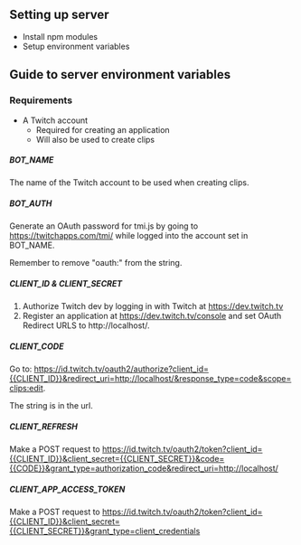 ## Setting up server
- Install npm modules
- Setup environment variables

## Guide to server environment variables
### Requirements
- A Twitch account
    - Required for creating an application
    - Will also be used to create clips
##### BOT_NAME
The name of the Twitch account to be used when creating clips.

##### BOT_AUTH
Generate an OAuth password for tmi.js by going to https://twitchapps.com/tmi/ while logged into the account set in BOT_NAME.

Remember to remove "oauth:" from the string. 

##### CLIENT_ID & CLIENT_SECRET
1. Authorize Twitch dev by logging in with Twitch at https://dev.twitch.tv
2. Register an application at https://dev.twitch.tv/console and set OAuth Redirect URLS to http://localhost/.

##### CLIENT_CODE
Go to: https://id.twitch.tv/oauth2/authorize?client_id={{CLIENT_ID}}&redirect_uri=http://localhost/&response_type=code&scope=clips:edit. 

The string is in the url.
##### CLIENT_REFRESH
Make a POST request to https://id.twitch.tv/oauth2/token?client_id={{CLIENT_ID}}&client_secret={{CLIENT_SECRET}}&code={{CODE}}&grant_type=authorization_code&redirect_uri=http://localhost/

##### CLIENT_APP_ACCESS_TOKEN
Make a POST request to https://id.twitch.tv/oauth2/token?client_id={{CLIENT_ID}}&client_secret={{CLIENT_SECRET}}&grant_type=client_credentials